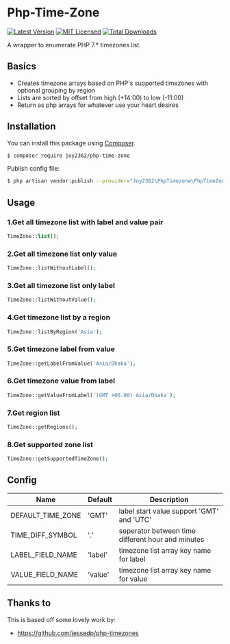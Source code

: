 # Php-Time-Zone

[![Latest Version](https://img.shields.io/github/release/joy2362/php-time-zone.svg?style=flat-square)](https://github.com/jessedp/php-timezones/releases)
[![MIT Licensed](https://img.shields.io/badge/license-MIT-brightgreen.svg?style=flat-square)](LICENSE.md)
[![Total Downloads](https://img.shields.io/packagist/dt/joy2362/php-time-zone.svg?style=flat-square)](https://packagist.org/packages/joy2362/php-time-zone)

A wrapper to enumerate PHP 7.* timezones list.
## Basics

* Creates timezone arrays based on PHP's supported timezones with optional grouping by region
* Lists are sorted by offset from high (+14:00) to low (-11:00)
* Return as php arrays for whatever use your heart desires

## Installation

You can install this package using [Composer](https://getcomposer.org).

``` bash
$ composer require joy2362/php-time-zone
```
Publish config file:
``` bash
$ php artisan vendor:publish --provider="Joy2362\PhpTimezone\PhpTimeZoneServiceProvider" --tag="config"
```
## Usage

### 1.Get all timezone list with label and value pair

``` php
TimeZone::list();
```
### 2.Get all timezone list only value

``` php
TimeZone::listWithoutLabel();
```

### 3.Get all timezone list only label

``` php
TimeZone::listWithoutValue();
```

### 4.Get timezone list by a region

``` php
TimeZone::listByRegion('Asia');
```

### 5.Get timezone label from value

``` php
TimeZone::getLabelFromValue('Asia/Dhaka');
```
### 6.Get timezone value from label

``` php
TimeZone::getValueFromLabel('(GMT +06.00) Asia/Dhaka');
```

### 7.Get region list

``` php
TimeZone::getRegions();
```

### 8.Get supported zone list

``` php
TimeZone::getSupportedTimeZone();
```

## Config

| Name             | Default | Description                                       |
| ---------------- |---------|---------------------------------------------------|
| DEFAULT_TIME_ZONE     | 'GMT'   | label start value support 'GMT' and 'UTC'         |
| TIME_DIFF_SYMBOL            | '.'     | seperator between time different hour and minutes |
| LABEL_FIELD_NAME          | 'label' | timezone list array key name for label            |
| VALUE_FIELD_NAME          | 'value' | timezone list array key name for value            |
## Thanks to

This is based off some lovely work by:

* https://github.com/jessedp/php-timezones
